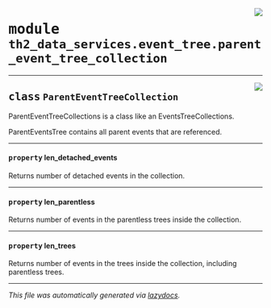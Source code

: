 <!-- markdownlint-disable -->

<a href="../../th2/data_services/event_tree/parent_event_tree_collection.py#L0"><img align="right" style="float:right;" src="https://img.shields.io/badge/-source-cccccc?style=flat-square"></a>

# <kbd>module</kbd> `th2_data_services.event_tree.parent_event_tree_collection`






---

<a href="../../th2/data_services/event_tree/parent_event_tree_collection.py#L19"><img align="right" style="float:right;" src="https://img.shields.io/badge/-source-cccccc?style=flat-square"></a>

## <kbd>class</kbd> `ParentEventTreeCollection`
ParentEventTreeCollections is a class like an EventsTreeCollections.

ParentEventsTree contains all parent events that are referenced.


---

#### <kbd>property</kbd> len_detached_events

Returns number of detached events in the collection.

---

#### <kbd>property</kbd> len_parentless

Returns number of events in the parentless trees inside the collection.

---

#### <kbd>property</kbd> len_trees

Returns number of events in the trees inside the collection, including parentless trees.






---

_This file was automatically generated via [lazydocs](https://github.com/ml-tooling/lazydocs)._
